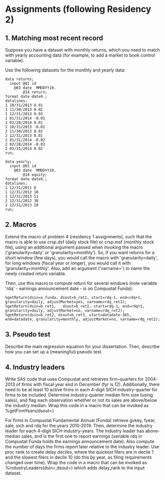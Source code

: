 # Assignments (following Residency 2) 

## 1. Matching most recent record

Suppose you have a dataset with monthly returns, which you need to match with yearly accounting data (for example, to add a market to book control variable).

Use the following datasets for the monthly and yearly data:

```SAS
data returns;
  input @01 id       
  	@03 date  MMDDYY10.
        @14 return;
format date date9.;
datalines;
1 10/31/2013 0.01
1 11/30/2013 0.02
1 12/31/2013 0.03
1 01/31/2014 -0.01
1 02/28/2014 0.01
2 10/31/2013 -0.01
2 11/30/2013 0.02
2 12/31/2013 0.01
2 01/31/2014 -0.02
2 02/28/2014 -0.03
2 03/31/2014 0.02 
run;

data yearly;
  input @01 id        
  	@03 date  MMDDYY10.
        @14 equity;
format date date9.;
datalines;
1 12/31/2011 8
1 12/31/2012 10
1 12/31/2013 11
2 12/31/2012 30
2 12/31/2013 28
run;
```

## 2. Macros

Extend the macro of problem 4 (residency 1 assignments), such that the macro is able to use crsp.dsf (daily stock file) or crsp.msf (monthly stock file), using an additional argument passed when invoking the macro ('granularity=daily' or 'granularity=monthly'). So, if you want returns for a short window (few days), you would call the macro with 'granularity=daily', for long windows (fiscal year or longer), you would call it with 'granularity=monthly'. Also, add an argument ('varname=') to name the newly created return variable. 

Then, use this macro to compute return for several windows (note variable 'rdq' - earnings announcement date - is on Compustat Funda):

```SAS
%getReturn(dsin=a_funda, dsout=b_ret1, start=rdq-1, end=rdq+1, granularity=daily, adjustMarket=yes, varname=rdq_ret1);
%getReturn(dsin=b_ret1,   dsout=b_ret2, start=rdq-1, end=rdq+1, granularity=daily, adjustMarket=no, varname=rdq_ret2);
%getReturn(dsin=b_ret2, dsout=b_ret3, start=datadate-365, end=datadate, granularity=monthly, adjustMarket=no, varname=rdq_ret2);
```

## 3. Pseudo test

Describe the main regression equation for your dissertation. Then, describe how you can set up a (meaningful) pseudo test.

## 4. Industry leaders

Write SAS code that uses Compustat and retrieves firm-quarters for 2004-2013 of firms with fiscal year end in December (fyr is 12). Additionally, there need to be at least 10 active firms in each 4-digit SICH industry-quarter for firms to be included. Determine industry-quarter median firm size (using sales), and flag each observation whether or not its sales are above/below the industry median. Wrap this code in a macro that can be invoked as %getFirmYears(dsout=)

For firms in Compustat Fundamental Annual (Funda) retrieve gvkey, fyear, sale, sich and rdq for the years 2010-2019. Then, determine the industry leader for each 4-digit SICH industry-years. The industry leader has above-median sales, and is the first one to report earnings (variable rdq in Compustat Funda holds the earnings announcement date). Also compute the number of days the firms report later relative to the industry leader. Use proc rank to create delay deciles, where the quickest filers are in decile 1 and the slowest filers in decile 10 (do this by year, as filing requirements changed over time). Wrap the code in a macro that can be invoked as %industryLeaders(dsin=,dsout=) which adds delay_rank to the input dataset.